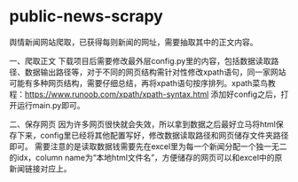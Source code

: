 # public-news-scrapy
舆情新闻网站爬取，已获得每则新闻的网址，需要抽取其中的正文内容。

一、爬取正文
下载项目后需要修改最外层config.py里的内容，包括数据读取路径、数据输出路径等，对于不同的网页结构需针对性修改xpath语句，同一家网站可能有多种网页结构，需要仔细总结，再将xpath语句按序排列。xpath菜鸟教程：https://www.runoob.com/xpath/xpath-syntax.html
添加好config之后，打开运行main.py即可。

二、保存网页
因为许多网页很快就会失效，所以拿到数据之后最好立马将html保存下来，config里已经将其他配置写好，修改数据读取路径和网页储存文件夹路径即可。
需要注意的是读取数据钱需要先在excel里为每一个新闻分配一个独一无二的idx，column name为“本地html文件名”，方便储存的网页可以和excel中的原新闻链接对应上。

